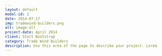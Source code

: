 ```yaml
---
layout: default
modal-id: 2
date: 2014-07-17
img: tradewind-builders.png
alt: image-alt
project-date: April 2014
client: Start Bootstrap
category: Trade Wind Builders
description: Use this area of the page to describe your project. Lorem ipsum dolor sit amet, consectetur adipisicing elit. Mollitia neque assumenda ipsam nihil, molestias magnam, recusandae quos quis inventore quisquam velit asperiores, vitae? Reprehenderit soluta, eos quod consequuntur itaque. Nam.
---
```

